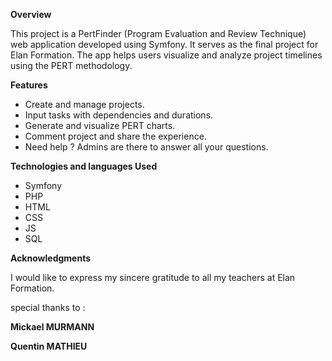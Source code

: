 **Overview**

This project is a PertFinder (Program Evaluation and Review Technique) web application developed using Symfony.
It serves as the final project for Elan Formation.
The app helps users visualize and analyze project timelines using the PERT methodology.

**Features**
- Create and manage projects.
- Input tasks with dependencies and durations.
- Generate and visualize PERT charts.
- Comment project and share the experience.
- Need help ? Admins are there to answer all your questions.

**Technologies and languages Used**
- Symfony
- PHP
- HTML
- CSS
- JS
- SQL

**Acknowledgments**

I would like to express my sincere gratitude to all my teachers at Elan Formation.

special thanks to :

**Mickael MURMANN**

**Quentin MATHIEU**
